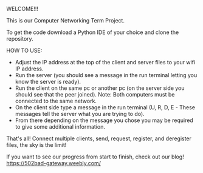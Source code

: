 WELCOME!!!

This is our Computer Networking Term Project.

To get the code download a Python IDE of your choice and clone the repository.

HOW TO USE:

* Adjust the IP address at the top of the client and server files to your wifi IP address.
* Run the server (you should see a message in the run terminal letting you know the server is ready).
* Run the client on the same pc or another pc (on the server side you should see that the peer joined). Note: Both computers must be connected to the same network.
* On the client side type a message in the run terminal (U, R, D, E - These messages tell the server what you are trying to do).
* From there depending on the message you chose you may be required to give some additional information.

That's all! Connect multiple clients, send, request, register, and deregister files, the sky is the limit!




If you want to see our progress from start to finish, check out our blog! 
https://502bad-gateway.weebly.com/
